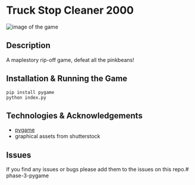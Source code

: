 # Truck Stop Cleaner 2000

![image of the game](assets/game-image.png)

## Description

A maplestory rip-off game, defeat all the pinkbeans!

## Installation & Running the Game

```
pip install pygame
python index.py
```

## Technologies & Acknowledgements

- [pygame](https://www.pygame.org/news)
- graphical assets from shutterstock

## Issues

If you find any issues or bugs please add them to the issues on this repo.# phase-3-pygame
